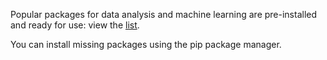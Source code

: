Popular packages for data analysis and machine learning are pre-installed and ready for use: view the [list](../../datasphere/concepts/preinstalled-packages.md).

You can install missing packages using the pip package manager.


